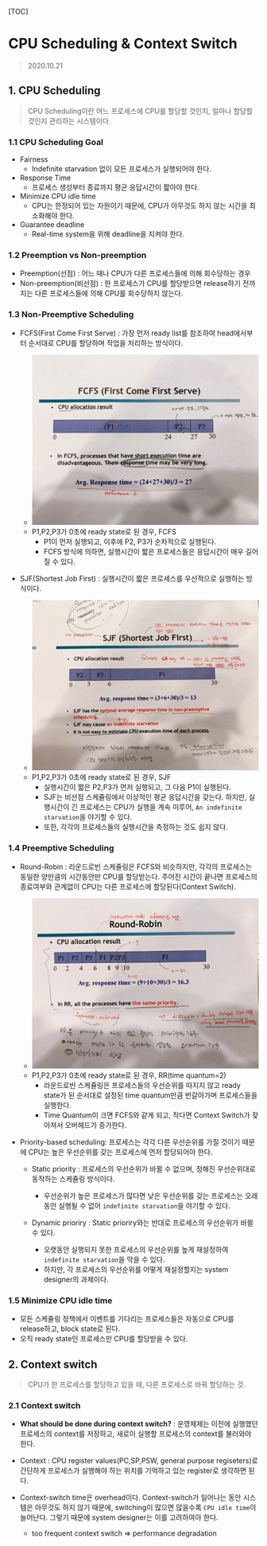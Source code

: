 [TOC]

# CPU Scheduling & Context Switch

> 2020.10.21



## 1. CPU Scheduling

> CPU Scheduling이란 어느 프로세스에 CPU를 할당할 것인지, 얼마나 할당할 것인지 관리하는 시스템이다.



### 1.1 CPU Scheduling Goal



- Fairness
  - Indefinite starvation 없이 모든 프로세스가 실행되어야 한다.
- Response Time
  - 프로세스 생성부터 종료까지 평균 응답시간이 짧아야 한다.
- Minimize CPU idle time
  - CPU는 한정되어 있는 자원이기 때문에, CPU가 아무것도 하지 않는 시간을 최소화해야 한다.
- Guarantee deadline
  -  Real-time system을 위해 deadline을 지켜야 한다.



### 1.2 Preemption vs Non-preemption

- Preemption(선점) : 어느 때나 CPU가 다른 프로세스들에 의해 회수당하는 경우
- Non-preemption(비선점) : 한 프로세스가 CPU를 할당받으면 release하기 전까지는 다른 프로세스들에 의해 CPU를 회수당하지 않는다.



### 1.3 Non-Preemptive Scheduling

- FCFS(First Come First Serve) : 가장 먼저 ready list를 참조하여 head에서부터 순서대로 CPU를 할당하며 작업을 처리하는 방식이다.
  - ![FCFS](./img/FCFS.jpg)
  - P1,P2,P3가 0초에 ready state로 된 경우, FCFS
    - P1이 먼저 실행되고, 이후에 P2, P3가 순차적으로 실행된다.
    - FCFS 방식에 의하면, 실행시간이 짧은 프로세스들은 응답시간이 매우 길어질 수 있다.



- SJF(Shortest Job First) : 실행시간이 짧은 프로세스를 우선적으로 실행하는 방식이다.
  - ![SJF](./img/SJF.jpg)
  - P1,P2,P3가 0초에 ready state로 된 경우, SJF
    - 실행시간이 짧은 P2,P3가 먼저 실행되고, 그 다음 P1이 실행된다.
    - SJF는 비선점 스케쥴링에서 이상적인 평균 응답시간을 갖는다. 하지만, 실행시간이 긴 프로세스는 CPU가 실행을 계속 미루어, `An indefinite starvation`을 야기할 수 있다.
    - 또한, 각각의 프로세스들의 실행시간을 측정하는 것도 쉽지 않다.



### 1.4 Preemptive Scheduling

- Round-Robin : 라운드로빈 스케쥴링은 FCFS와 비슷하지만, 각각의 프로세스는 동일한 양만큼의 시간동안만 CPU를 할당받는다. 주어진 시간이 끝나면 프로세스의 종료여부와 관계없이 CPU는 다른 프로세스에 할당된다(Context Switch).
  - ![RoundRobin](./img/RoundRobin.jpg)
  - P1,P2,P3가 0초에 ready state로 된 경우, RR(time quantum=2)
    - 라운드로빈 스케쥴링은 프로세스들의 우선순위를 따지지 않고 ready state가 된 순서대로 설정된 time quantum만큼 번갈아가며 프로세스들을 실행한다.
    - Time Quantum이 크면 FCFS와 같게 되고, 작다면 Context Switch가 잦아져서 오버헤드가 증가한다.



- Priority-based scheduling: 프로세스는 각각 다른 우선순위를 가질 것이기 때문에 CPU는 높은 우선순위를 갖는 프로세스에 먼저 할당되어야 한다.

  

  - Static priority : 프로세스의 우선순위가 바뀔 수 없으며, 정해진 우선순위대로 동작하는 스케쥴링 방식이다. 
    - 우선순위가 높은 프로세스가 많다면 낮은 우선순위를 갖는 프로세스는 오래동안 실행될 수 없어 `indefinite starvation`을 야기할 수 있다.

  

  - Dynamic prioriry : Static prioriry와는 반대로 프로세스의 우선순위가 바뀔 수 있다.
    - 오랫동안 실행되지 못한 프로세스의 우선순위를 높게 재설정하여 `indefinite starvation`을 막을 수 있다.
    - 하지만, 각 프로세스의 우선순위를 어떻게 재설정할지는 system designer의 과제이다.



### 1.5 Minimize CPU idle time

- 모든 스케쥴링 정책에서 이벤트를 기다리는 프로세스들은 자동으로 CPU를 release하고, block state로 된다.
- 오직 ready state인 프로세스만 CPU를 할당받을 수 있다.



## 2. Context switch

> CPU가 한 프로세스를 할당하고 있을 때, 다른 프로세스로 바꿔 할당하는 것.



### 2.1 Context switch

- **What should be done during context switch?** : 운영체제는 이전에 실행했던 프로세스의 context를 저장하고, 새로이 실행할 프로세스의 context를 불러와야 한다.

- Context : CPU register values(PC,SP,PSW, general purpose regiseters)로 간단하게 프로세스가 실행해야 하는 위치를 기억하고 있는 register로 생각하면 된다.
- Context-switch time은 overhead이다. Context-switch가 일어나는 동안 시스템은 아무것도 하지 않기 때문에, switching이 많으면 많을수록 `CPU idle time`이 늘어난다. 그렇기 때문에 system designer는 이를 고려하여야 한다.
  - too frequent context switch => performance degradation

